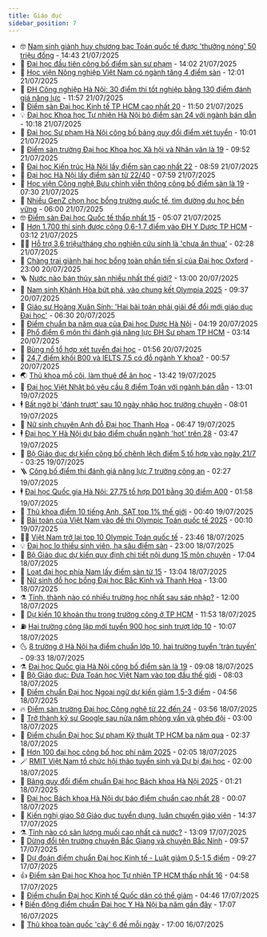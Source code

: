 ```yaml
---
title: Giáo dục
sidebar_position: 7
---
```


<!-- vnexpress-giao-duc:START -->
- 🤓 [Nam sinh giành huy chương bạc Toán quốc tế được &#39;thưởng nóng&#39; 50 triệu đồng](https://vnexpress.net/nam-sinh-gianh-huy-chuong-bac-toan-quoc-te-duoc-thuong-nong-50-trieu-dong-4917109.html) - 14:43 21/07/2025
- 🦆 [Đại học đầu tiên công bố điểm sàn sư phạm](https://vnexpress.net/diem-san-dai-hoc-quy-nhon-2025-4917118.html) - 14:02 21/07/2025
- 🦩 [Học viện Nông nghiệp Việt Nam có ngành tăng 4 điểm sàn](https://vnexpress.net/diem-san-hoc-vien-nong-nghiep-viet-nam-thap-nhat-16-4917102.html) - 12:01 21/07/2025
- 🌮 [ĐH Công nghiệp Hà Nội: 30 điểm thi tốt nghiệp bằng 130 điểm đánh giá năng lực](https://vnexpress.net/bang-quy-doi-diem-dai-hoc-cong-nghiep-ha-noi-nam-2025-4917080.html) - 11:57 21/07/2025
- 🔭 [Điểm sàn Đại học Kinh tế TP HCM cao nhất 20](https://vnexpress.net/diem-san-dai-hoc-kinh-te-tp-hcm-cao-nhat-20-4917100.html) - 11:50 21/07/2025
- 💡 [Đại học Khoa học Tự nhiên Hà Nội bỏ điểm sàn 24 với ngành bán dẫn](https://vnexpress.net/diem-san-dai-hoc-khoa-hoc-tu-nhien-ha-noi-nam-2025-4917074.html) - 10:18 21/07/2025
- 🥰 [Đại học Sư phạm Hà Nội công bố bảng quy đổi điểm xét tuyển](https://vnexpress.net/bang-quy-doi-diem-cua-dai-hoc-su-pham-ha-noi-2025-chi-tiet-nhat-4917059.html) - 10:01 21/07/2025
- 🐲 [Điểm sàn trường Đại học Khoa học Xã hội và Nhân văn là 19](https://vnexpress.net/diem-san-truong-dai-hoc-khoa-hoc-xa-hoi-va-nhan-van-la-19-4917038.html) - 09:52 21/07/2025
- 🦒 [Đại học Kiến trúc Hà Nội lấy điểm sàn cao nhất 22](https://vnexpress.net/dai-hoc-kien-truc-ha-noi-lay-diem-san-cao-nhat-22-4916980.html) - 08:59 21/07/2025
- 🦆 [Đại học Hà Nội lấy điểm sàn từ 22/40](https://vnexpress.net/dai-hoc-ha-noi-lay-diem-san-tu-22-40-4916856.html) - 07:59 21/07/2025
- 🧰 [Học viện Công nghệ Bưu chính viễn thông công bố điểm sàn là 19](https://vnexpress.net/diem-san-hoc-vien-cong-nghe-buu-chinh-vien-thong-nam-2025-la-19-4916059.html) - 07:30 21/07/2025
- 🐘 [Nhiều GenZ chọn học bổng trường quốc tế, tìm đường du học bền vững](https://vnexpress.net/nhieu-genz-chon-hoc-bong-truong-quoc-te-tim-duong-du-hoc-ben-vung-4916421.html) - 06:00 21/07/2025
- 🤓 [Điểm sàn Đại học Quốc tế thấp nhất 15](https://vnexpress.net/diem-san-dai-hoc-quoc-te-nam-2025-4916883.html) - 05:07 21/07/2025
- 🧰 [Hơn 1.700 thí sinh được cộng 0,6-1,7 điểm vào ĐH Y Dược TP HCM](https://vnexpress.net/hon-1-700-thi-sinh-duoc-cong-0-6-1-7-diem-vao-dh-y-duoc-tp-hcm-4916664.html) - 03:12 21/07/2025
- 🧑‍💻 [Hỗ trợ 3,6 triệu/tháng cho nghiên cứu sinh là &#39;chưa ăn thua&#39;](https://vnexpress.net/ho-tro-3-6-trieu-thang-cho-nghien-cuu-sinh-la-chua-an-thua-4909738.html) - 02:28 21/07/2025
- 🫶 [Chàng trai giành hai học bổng toàn phần tiến sĩ của Đại học Oxford](https://vnexpress.net/chang-trai-gianh-hai-hoc-bong-toan-phan-tien-si-cua-dai-hoc-oxford-4916183.html) - 23:00 20/07/2025
- 🪜 [Nước nào bán thủy sản nhiều nhất thế giới?](https://vnexpress.net/nuoc-nao-ban-thuy-san-nhieu-nhat-the-gioi-4916614.html) - 13:00 20/07/2025
- 🎊 [Nam sinh Khánh Hòa bứt phá, vào chung kết Olympia 2025](https://vnexpress.net/nam-sinh-khanh-hoa-but-pha-vao-chung-ket-olympia-2025-4916586.html) - 09:37 20/07/2025
- 🧐 [Giáo sư Hoàng Xuân Sính: &#39;Hai bài toán phải giải để đổi mới giáo dục Đại học&#39;](https://vnexpress.net/giao-su-hoang-xuan-sinh-hai-bai-toan-phai-giai-de-doi-moi-giao-duc-dai-hoc-4916568.html) - 06:30 20/07/2025
- 🌈 [Điểm chuẩn ba năm qua của Đại học Dược Hà Nội](https://vnexpress.net/diem-chuan-ba-nam-qua-cua-dai-hoc-duoc-ha-noi-4916349.html) - 04:19 20/07/2025
- 🥰 [Phổ điểm 6 môn thi đánh giá năng lực ĐH Sư phạm TP HCM](https://vnexpress.net/tra-cuu-pho-diem-thi-danh-gia-nang-luc-dai-hoc-su-pham-tp-hcm-nam-2025-4916520.html) - 03:14 20/07/2025
- 🎡 [Bùng nổ tổ hợp xét tuyển đại học](https://vnexpress.net/bung-no-to-hop-xet-tuyen-dai-hoc-4897520.html) - 01:56 20/07/2025
- 🎊 [24,7 điểm khối B00 và IELTS 7.5 có đỗ ngành Y khoa?](https://vnexpress.net/24-7-diem-khoi-b00-va-ielts-7-5-co-do-nganh-y-khoa-4916454.html) - 00:57 20/07/2025
- 🌏 [Thủ khoa mồ côi, làm thuê để ăn học](https://vnexpress.net/thu-khoa-mo-coi-lam-thue-de-an-hoc-4916124.html) - 13:42 19/07/2025
- 🥸 [Đại học Việt Nhật bỏ yêu cầu 8 điểm Toán với ngành bán dẫn](https://vnexpress.net/dai-hoc-viet-nhat-bo-yeu-cau-8-diem-toan-voi-nganh-ban-dan-4916394.html) - 13:01 19/07/2025
- 🕴 [Bất ngờ bị &#39;đánh trượt&#39; sau 10 ngày nhập học trường chuyên](https://vnexpress.net/hy-huu-hoc-sinh-bi-danh-truot-sau-10-ngay-nhap-hoc-chuyen-tran-phu-hai-phong-4916330.html) - 08:01 19/07/2025
- 💂 [Nữ sinh chuyên Anh đỗ Đại học Thanh Hoa](https://vnexpress.net/nu-sinh-chuyen-anh-do-dai-hoc-thanh-hoa-4915978.html) - 06:47 19/07/2025
- 🕴 [Đại học Y Hà Nội dự báo điểm chuẩn ngành &#39;hot&#39; trên 28](https://vnexpress.net/diem-chuan-dai-hoc-y-ha-noi-du-kien-cao-nhat-tren-28-4916279.html) - 03:47 19/07/2025
- 🌋 [Bộ Giáo dục dự kiến công bố chênh lệch điểm 5 tổ hợp vào ngày 21/7](https://vnexpress.net/bo-giao-duc-du-kien-cong-bo-chenh-lech-diem-5-to-hop-vao-ngay-21-7-4916280.html) - 03:25 19/07/2025
- 🪜 [Công bố điểm thi đánh giá năng lực 7 trường công an](https://vnexpress.net/tra-cuu-diem-thi-danh-gia-nang-luc-truong-cong-an-2025-4916258.html) - 02:27 19/07/2025
- 🕴 [Đại học Quốc gia Hà Nội: 27,75 tổ hợp D01 bằng 30 điểm A00](https://vnexpress.net/bang-quy-doi-diem-dai-hoc-quoc-gia-ha-noi-2025-4916245.html) - 01:58 19/07/2025
- 🎃 [Thủ khoa điểm 10 tiếng Anh, SAT top 1% thế giới](https://vnexpress.net/thu-khoa-diem-10-tieng-anh-sat-top-1-the-gioi-4916195.html) - 00:40 19/07/2025
- 🦏 [Bài toán của Việt Nam vào đề thi Olympic Toán quốc tế 2025](https://vnexpress.net/bai-toan-cua-viet-nam-vao-de-thi-olympic-toan-quoc-te-2025-4916067.html) - 00:10 19/07/2025
- 🧑‍🏫 [Việt Nam trở lại top 10 Olympic Toán quốc tế](https://vnexpress.net/viet-nam-tro-lai-top-10-olympic-toan-quoc-te-4916197.html) - 23:46 18/07/2025
- 💡 [Đại học lo thiếu sinh viên, hạ sâu điểm sàn](https://vnexpress.net/dai-hoc-lo-thieu-sinh-vien-ha-sau-diem-san-4915703.html) - 23:00 18/07/2025
- 🐎 [Bộ Giáo dục dự kiến quy định chi tiết nội dung 15 môn chuyên](https://vnexpress.net/bo-giao-duc-du-kien-quy-dinh-chi-tiet-noi-dung-15-mon-chuyen-4916157.html) - 17:04 18/07/2025
- 🧰 [Loạt đại học phía Nam lấy điểm sàn từ 15](https://vnexpress.net/loat-dai-hoc-phia-nam-lay-diem-san-tu-15-4915826.html) - 13:04 18/07/2025
- 🙉 [Nữ sinh đỗ học bổng Đại học Bắc Kinh và Thanh Hoa](https://vnexpress.net/nu-sinh-do-hoc-bong-dai-hoc-bac-kinh-va-thanh-hoa-4915226.html) - 13:00 18/07/2025
- ⚗️ [Tỉnh, thành nào có nhiều trường học nhất sau sáp nhập?](https://vnexpress.net/tinh-thanh-nao-co-nhieu-truong-hoc-nhat-sau-sap-nhap-4915941.html) - 12:00 18/07/2025
- 🌝 [Dự kiến 10 khoản thu trong trường công ở TP HCM](https://vnexpress.net/du-kien-10-khoan-thu-trong-truong-cong-o-tp-hcm-4916100.html) - 11:53 18/07/2025
- ⛽️ [Hai trường công lập mới tuyển 900 học sinh trượt lớp 10](https://vnexpress.net/hai-truong-cong-lap-moi-tuyen-900-hoc-sinh-truot-lop-10-4916083.html) - 10:07 18/07/2025
- 🌜 [8 trường ở Hà Nội hạ điểm chuẩn lớp 10, hai trường tuyển &#39;tràn tuyến&#39;](https://vnexpress.net/8-truong-o-ha-noi-ha-diem-chuan-lop-10-hai-truong-tuyen-tran-tuyen-4915360.html) - 09:33 18/07/2025
- ⚗️ [Đại học Quốc gia Hà Nội công bố điểm sàn là 19](https://vnexpress.net/diem-san-dai-hoc-quoc-gia-ha-noi-nam-2025-4916046.html) - 09:08 18/07/2025
- 🧰 [Bộ Giáo dục: Đưa Toán học Việt Nam vào top đầu thế giới](https://vnexpress.net/bo-giao-duc-dua-toan-hoc-viet-nam-vao-top-dau-the-gioi-4915795.html) - 08:03 18/07/2025
- 🤗 [Điểm chuẩn Đại học Ngoại ngữ dự kiến giảm 1,5-3 điểm](https://vnexpress.net/diem-chuan-dai-hoc-ngoai-ngu-du-kien-giam-1-5-3-diem-4915787.html) - 04:56 18/07/2025
- 🔥 [Điểm sàn trường Đại học Công nghệ từ 22 đến 24](https://vnexpress.net/diem-san-truong-dai-hoc-cong-nghe-tu-22-den-24-4915774.html) - 03:56 18/07/2025
- 💪 [Trở thành kỹ sư Google sau nửa năm phỏng vấn và ghép đội](https://vnexpress.net/tro-thanh-ky-su-google-sau-nua-nam-phong-van-va-ghep-doi-4913879.html) - 03:00 18/07/2025
- 💂 [Điểm chuẩn Đại học Sư phạm Kỹ thuật TP HCM ba năm qua](https://vnexpress.net/diem-chuan-dai-hoc-su-pham-ky-thuat-tp-hcm-ba-nam-qua-4915267.html) - 02:37 18/07/2025
- 🌮 [Hơn 100 đại học công bố học phí năm 2025](https://vnexpress.net/hoc-phi-hon-100-dai-hoc-nam-hoc-2025-2026-chi-tiet-nhat-4914465.html) - 02:05 18/07/2025
- 🪄 [RMIT Việt Nam tổ chức hội thảo tuyển sinh và Dự bị đại học](https://vnexpress.net/rmit-viet-nam-to-chuc-hoi-thao-tuyen-sinh-va-du-bi-dai-hoc-4914245.html) - 02:00 18/07/2025
- 🎡 [Bảng quy đổi điểm chuẩn Đại học Bách khoa Hà Nội 2025](https://vnexpress.net/bang-quy-doi-diem-chuan-dai-hoc-bach-khoa-ha-noi-2025-4915745.html) - 01:21 18/07/2025
- 🌈 [Đại học Bách khoa Hà Nội dự báo điểm chuẩn cao nhất 28](https://vnexpress.net/du-bao-diem-chuan-dai-hoc-bach-khoa-ha-noi-nam-2025-chi-tiet-tung-nganh-4915558.html) - 00:07 18/07/2025
- 🎊 [Kiến nghị giao Sở Giáo dục tuyển dụng, luân chuyển giáo viên](https://vnexpress.net/kien-nghi-giao-so-giao-duc-tuyen-dung-luan-chuyen-giao-vien-4915508.html) - 14:37 17/07/2025
- ⚗️ [Tỉnh nào có sản lượng muối cao nhất cả nước?](https://vnexpress.net/tinh-nao-co-san-luong-muoi-cao-nhat-ca-nuoc-4915653.html) - 13:09 17/07/2025
- 🌁 [Dừng đổi tên trường chuyên Bắc Giang và chuyên Bắc Ninh](https://vnexpress.net/dung-doi-ten-truong-chuyen-bac-giang-va-chuyen-bac-ninh-4915620.html) - 09:57 17/07/2025
- 🦏 [Dự đoán điểm chuẩn Đại học Kinh tế - Luật giảm 0,5-1,5 điểm](https://vnexpress.net/du-kien-diem-chuan-dai-hoc-kinh-te-luat-tp-hcm-2025-4915361.html) - 09:27 17/07/2025
- 👍 [Điểm sàn Đại học Khoa học Tự nhiên TP HCM thấp nhất 16](https://vnexpress.net/diem-san-dai-hoc-khoa-hoc-tu-nhien-tp-hcm-thap-nhat-16-4915410.html) - 04:58 17/07/2025
- 🌈 [Điểm chuẩn Đại học Kinh tế Quốc dân có thể giảm](https://vnexpress.net/du-doan-diem-chuan-dai-hoc-kinh-te-quoc-dan-2025-4915392.html) - 04:46 17/07/2025
- 🕴 [Biến động điểm chuẩn Đại học Y Hà Nội ba năm gần đây](https://vnexpress.net/diem-chuan-dai-hoc-y-ha-noi-ba-nam-2022-2024-4915073.html) - 17:07 16/07/2025
- 🧰 [Thủ khoa toàn quốc &#39;cày&#39; 6 đề mỗi ngày](https://vnexpress.net/thu-khoa-toan-quoc-cay-6-de-moi-ngay-4915046.html) - 17:00 16/07/2025<!-- vnexpress-giao-duc:END -->
